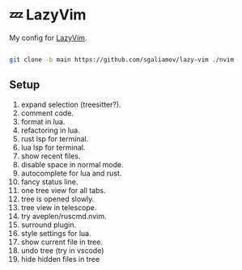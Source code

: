 # 💤 LazyVim

My config for [LazyVim](https://github.com/LazyVim/LazyVim).

``` bash

git clone -b main https://github.com/sgaliamov/lazy-vim ./nvim

```

## Setup

1. expand selection (treesitter?).
1. comment code.
1. format in lua.
1. refactoring in lua.
1. rust lsp for terminal.
1. lua lsp for terminal.
1. show recent files.
1. disable space in normal mode.
1. autocomplete for lua and rust.
1. fancy status line.
1. one tree view for all tabs.
1. tree is opened slowly.
1. tree view in telescope.
1. try aveplen/ruscmd.nvim.
1. surround plugin.
1. style settings for lua.
1. show current file in tree.
1. undo tree (try in vscode)
1. hide hidden files in tree
